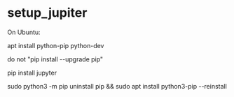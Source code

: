 # setup_jupiter
On Ubuntu:

apt install python-pip python-dev

do not "pip install --upgrade pip"

pip install jupyter

sudo python3 -m pip uninstall pip && sudo apt install python3-pip --reinstall
